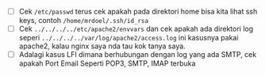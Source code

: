 - [ ] Cek `/etc/passwd` terus cek apakah pada direktori home bisa kita lihat ssh keys, contoh `/home/mrdoel/.ssh/id_rsa` 
- [ ] Cek `../../../../etc/apache2/envvars` dan cek apakah ada direktori log seperi `../../../../var/log/apache2/access.log` ini kasusnya pakai apache2, kalau nginx saya nda tau kok tanya saya. 
- [ ] Adalagi kasus LFI dimana berhubungan dengan log yang ada SMTP, cek apakah Port Email Seperti POP3, SMTP, IMAP terbuka
